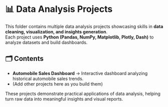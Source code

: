 # 📊 Data Analysis Projects

This folder contains multiple data analysis projects showcasing skills in **data cleaning, visualization, and insights generation**.  
Each project uses **Python (Pandas, NumPy, Matplotlib, Plotly, Dash)** to analyze datasets and build dashboards.  

## 🗂️ Contents
- **Automobile Sales Dashboard** → Interactive dashboard analyzing historical automobile sales trends.  
- (Add other projects here as you build them)

These projects demonstrate practical applications of data analysis, helping turn raw data into meaningful insights and visual reports.
